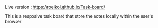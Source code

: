 Live version : https://roeikol.github.io/Task-board/

This is a resposive task board that store the notes locally within the user's browser
